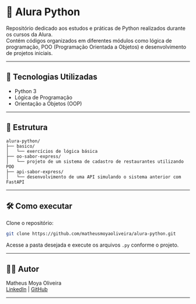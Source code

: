 # 📘 Alura Python

Repositório dedicado aos estudos e práticas de Python realizados durante os cursos da Alura.  
Contém códigos organizados em diferentes módulos como lógica de programação, POO (Programação Orientada a Objetos) e desenvolvimento de projetos iniciais.

---

## 🚀 Tecnologias Utilizadas

- Python 3
- Lógica de Programação
- Orientação a Objetos (OOP)

---

## 📂 Estrutura

```
alura-python/
├── basico/
│   └── exercícios de lógica básica
├── oo-sabor-express/
│   └── projeto de um sistema de cadastro de restaurantes utilizando POO
├── api-sabor-express/
│   └── desenvolvimento de uma API simulando o sistema anterior com FastAPI
```

---

## 🛠️ Como executar

Clone o repositório:

```bash
git clone https://github.com/matheusmoyaoliveira/alura-python.git
```

Acesse a pasta desejada e execute os arquivos `.py` conforme o projeto.

---

## 🧑‍💻 Autor

Matheus Moya Oliveira  
[LinkedIn](https://www.linkedin.com/in/matheusmoyaoliveira/) | [GitHub](https://github.com/matheusmoyaoliveira)

---

